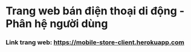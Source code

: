 # Trang web bán điện thoại di động - Phân hệ người dùng

### Link trang web: https://mobile-store-client.herokuapp.com
